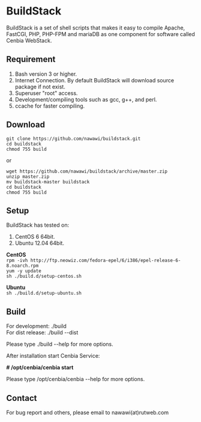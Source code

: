 BuildStack
==========

BuildStack is a set of shell scripts that makes it easy to compile Apache, FastCGI, PHP, PHP-FPM and mariaDB
as one component for software called Cenbia WebStack.

Requirement
-----------
1. Bash version 3 or higher.
2. Internet Connection. By default BuildStack will download source package if not exist.
3. Superuser "root" access.
4. Development/compiling tools such as gcc, g++, and perl.
5. ccache for faster compiling.

Download
--------
`git clone https://github.com/nawawi/buildstack.git`  
`cd buildstack`  
`chmod 755 build`  

or

`wget https://github.com/nawawi/buildstack/archive/master.zip`  
`unzip master.zip`  
`mv buildstack-master buildstack`  
`cd buildstack`  
`chmod 755 build`  

Setup
-----
BuildStack has tested on:

1. CentOS 6 64bit.
2. Ubuntu 12.04 64bit.

**CentOS**  
`rpm -ivh http://ftp.neowiz.com/fedora-epel/6/i386/epel-release-6-8.noarch.rpm`  
`yum -y update`  
`sh ./build.d/setup-centos.sh`

**Ubuntu**  
`sh ./build.d/setup-ubuntu.sh`

Build
-----
For development: ./build  
For dist release: ./build --dist

Please type ./build --help for more options.

After installation start Cenbia Service:

**# /opt/cenbia/cenbia start**

Please type /opt/cenbia/cenbia --help for more options.

Contact
-------
For bug report and others, please email to nawawi(at)rutweb.com

